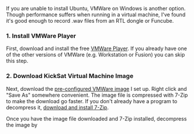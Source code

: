 If you are unable to install Ubuntu, VMWare on Windows is another option. Though performance suffers when running in a virtual machine, I've found it's good enough to record .wav files from an RTL dongle or Funcube.

### 1. Install VMWare Player

First, download and install the free [VMWare Player](https://my.vmware.com/web/vmware/free#desktop_end_user_computing/vmware_player/6_0). If you already have one of the other versions of VMWare (e.g. Workstation or Fusion) you can skip this step.

### 2. Download KickSat Virtual Machine Image

Next, download the [pre-configured VMWare image](https://dl.dropboxusercontent.com/u/19178351/KickSatVM.7z) I set up. Right click and "Save As" somewhere convenient. The image file is compressed with 7-Zip to make the download go faster. If you don't already have a program to decompress it, [download and install 7-Zip](http://www.7-zip.org/).

Once you have the image file downloaded and 7-Zip installed, decompress the image by 

